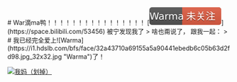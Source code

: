 <title>War滴ma鸭</title>
# War滴ma鸭！！！！！！！！！！！！！！！！
[<img src="/n.svg" alt="未关注" id="tag">](https://space.bilibili.com/53456)
被宁发现我了
> 啥也甭说了， 跟我一起：
> # 我已经完全爱上![Warma](https://i1.hdslb.com/bfs/face/32a43710a69155a5a90441ebedb6c05b63d2fd98.jpg_32x32.jpg "Warma")了！

[![我妈（划掉）](https://i1.hdslb.com/bfs/face/32a43710a69155a5a90441ebedb6c05b63d2fd98.jpg_256x256.jpg)](https://space.bilibili.com/53456)

<script src="https://cdn.bootcss.com/jquery/3.4.1/jquery.min.js"></script>
<script>
(function(){$.ajax({url: 'https://api.bilibili.com/x/space/acc/info?mid=53456&jsonp=jsonp',success: function(j){if (j.code==0 && j.data.is_followed==true) {$('#tag')[0].src='/y.svg';$('#tag')[0].alt='已关注';}}})})();
</script>